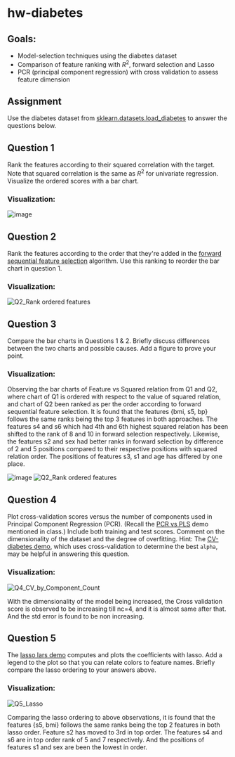# hw-diabetes

## Goals:

* Model-selection techniques using the diabetes dataset
* Comparison of feature ranking with $R^2$, forward selection and Lasso
* PCR (principal component regression) with cross validation to assess feature dimension

## Assignment

Use the diabetes dataset from [sklearn.datasets.load_diabetes](https://scikit-learn.org/stable/modules/generated/sklearn.datasets.load_diabetes.html) to answer the questions below.

## Question 1

Rank the features according to their squared correlation with the target. 
Note that squared correlation is the same as $R^2$ for univariate regression. 
Visualize the ordered scores with a bar chart.

### Visualization:
![image](https://user-images.githubusercontent.com/45035308/202631882-f7517733-b07c-48af-9f73-484caf4f1da1.png)


## Question 2

Rank the features according to the order that they're added in the [forward sequential feature selection](https://scikit-learn.org/stable/modules/generated/sklearn.feature_selection.SequentialFeatureSelector.html) algorithm. Use this ranking to reorder the bar chart in question 1.

### Visualization:
![Q2_Rank ordered features](https://user-images.githubusercontent.com/45035308/203200839-b5b80e82-1bb1-4d1b-ac8c-6fadc7c5fcb3.png)

## Question 3

Compare the bar charts in Questions 1 & 2.
Briefly discuss differences between the two charts and possible causes.
Add a figure to prove your point.

### Visualization:

Observing the bar charts of Feature vs Squared relation from Q1 and Q2, where chart of Q1 is ordered with respect to the value of squared relation, and chart of Q2 been ranked as per the order according to forward sequential feature selection. It is found that the features {bmi, s5, bp} follows the same ranks being the top 3 features in both approaches.
The features s4 and s6 which had 4th and 6th highest squared relation has been shifted to the rank of 8 and 10 in forward selection respectively.
Likewise, the features s2 and sex had better ranks in forward selection by difference of 2 and 5 positions compared to their respective positions with squared relation order.
The positions of features s3, s1 and age has differed by one place.

![image](https://user-images.githubusercontent.com/45035308/202631882-f7517733-b07c-48af-9f73-484caf4f1da1.png)
![Q2_Rank ordered features](https://user-images.githubusercontent.com/45035308/203200887-8a5586c1-6381-45cb-a397-2e0b9f4c9e39.png)


## Question 4

Plot cross-validation scores versus the number of components used in Principal Component Regression (PCR). 
(Recall the [PCR vs PLS](https://scikit-learn.org/stable/auto_examples/cross_decomposition/plot_pcr_vs_pls.html)
demo mentioned in class.)
Include both training and test scores.
Comment on the dimensionality of the dataset and the degree of overfitting.
Hint: The [CV-diabetes demo](https://scikit-learn.org/stable/auto_examples/exercises/plot_cv_diabetes.html),
which uses cross-validation to determine the best `alpha`, may be helpful in answering this question.

### Visualization:
![Q4_CV_by_Component_Count](https://user-images.githubusercontent.com/45035308/207253860-43823d7a-af55-4cc9-b4ce-733d9ca3157c.png)

With the dimensionality of the model being increased, the Cross validation score is observed to be increasing till nc=4, and it is almost same after that.
And the std error is found to be non increasing.


## Question 5

The [lasso lars demo](https://scikit-learn.org/stable/auto_examples/linear_model/plot_lasso_lars.html) computes and plots the coefficients with lasso. Add a legend to the plot so that you can relate colors to feature names. Briefly compare the lasso ordering to your answers above.

### Visualization:
![Q5_Lasso](https://user-images.githubusercontent.com/45035308/207253927-c8d1d413-3ad1-4fd4-acf6-ad3eea2ab266.png)

Comparing the lasso ordering to above observations, it is found that the features {s5, bmi} follows the same ranks being the top 2 features in both lasso order. Feature s2 has moved to 3rd in top order. The features s4 and s6 are in top order rank of 5 and 7 respectively. And the positions of features s1 and sex are been the lowest in order.


